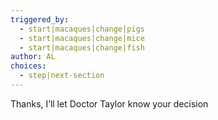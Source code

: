 ```yaml
---
triggered_by:
  - start|macaques|change|pigs
  - start|macaques|change|mice
  - start|macaques|change|fish
author: AL
choices:
  - step|next-section
---
```

Thanks, I’ll let Doctor Taylor know your decision

